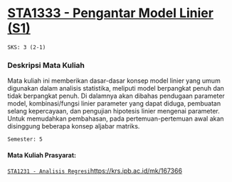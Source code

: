 # [STA1333 - Pengantar Model Linier (S1)](https://krs.ipb.ac.id/mk/172258)
`SKS: 3 (2-1)`

### Deskripsi Mata Kuliah
Mata kuliah ini memberikan dasar-dasar konsep model linier yang umum digunakan dalam analisis statistika, meliputi model berpangkat penuh dan tidak berpangkat penuh.  Di dalamnya akan dibahas pendugaan parameter model, kombinasi/fungsi linier parameter yang dapat diduga, pembuatan selang kepercayaan, dan pengujian hipotesis linier mengenai parameter.  Untuk memudahkan pembahasan, pada pertemuan-pertemuan awal akan disinggung beberapa konsep aljabar matriks.
  
`Semester: 5`
  
#### Mata Kuliah Prasyarat:  
[`STA1231 - Analisis Regresi`](https://krs.ipb.ac.id/mk/167366)https://krs.ipb.ac.id/mk/167366 
